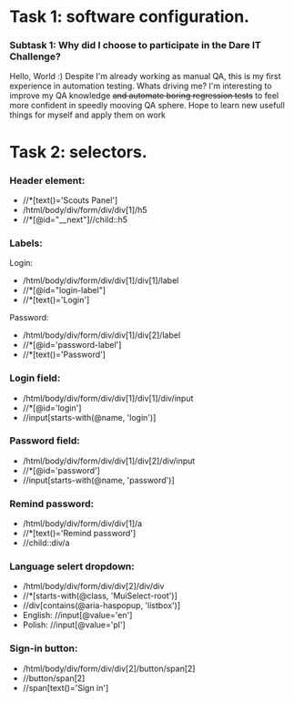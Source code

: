 # Task 1: software configuration.

### Subtask 1: Why did I choose to participate in the Dare IT Challenge?

Hello, World :) Despite I'm already working as manual QA, this is my first experience in automation testing. Whats driving me? I'm interesting to improve my QA knowledge  ~~and automate boring regression tests~~ to feel more confident in speedly mooving QA sphere. Hope to learn new usefull things for myself and apply them on work  


# Task 2: selectors.

### Header element:
 - //*[text()='Scouts Panel']
 - /html/body/div/form/div/div[1]/h5
 - //*[@id="__next"]//child::h5

### Labels:
Login: 
 - /html/body/div/form/div/div[1]/div[1]/label
 - //*[@id="login-label"]
 - //*[text()='Login']

Password:
 - /html/body/div/form/div/div[1]/div[2]/label
 - //*[@id='password-label']
 - //*[text()='Password']

### Login field:
 - /html/body/div/form/div/div[1]/div[1]/div/input
 - //*[@id='login']
 - //input[starts-with(@name, 'login')]

### Password field:
 - /html/body/div/form/div/div[1]/div[2]/div/input
 -  //*[@id='password']
 - //input[starts-with(@name, 'password')]

### Remind password: 
 - /html/body/div/form/div/div[1]/a
 - //*[text()='Remind password']
 - //child::div/a

### Language selert dropdown: 
 - /html/body/div/form/div/div[2]/div/div
 - //*[starts-with(@class, 'MuiSelect-root')]
 - //div[contains(@aria-haspopup, 'listbox')]
 - English: //input[@value='en']
 - Polish: //input[@value='pl']

### Sign-in button:
 - /html/body/div/form/div/div[2]/button/span[2]
 - //button/span[2]
 - //span[text()='Sign in']
